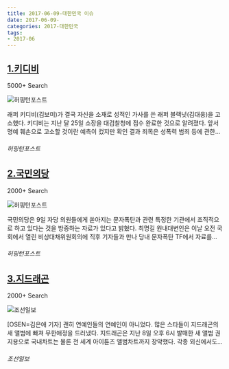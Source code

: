 ```yaml
---
title: 2017-06-09-대한민국 이슈
date: 2017-06-09-
categories: 2017-대한민국
tags: 
- 2017-06
---
```


[1.키디비](http://www.huffingtonpost.kr/2017/06/09/story_n_17010032.html)
--

5000+ Search

![허핑턴포스트](http://t1.gstatic.com/images?q=tbn:ANd9GcTcRZvMJu8dyLgIeW5mEr8l2JbuW7weJgKU84RZC23HA6LJHHRu1Q9AHnVbwpY6elfyq9wmCXsZ)

래퍼 키디비(김보미)가 결국 자신을 소재로 성적인 가사를 쓴 래퍼 블랙넛(김대웅)을 고소했다. 키디비는 지난 달 25일 소장을 대검찰청에 접수 완료한 것으로 알려졌다. 앞서 명예 훼손으로 고소할 것이란 예측이 컸지만 확인 결과 죄목은 성폭력 범죄 등에 관한...
###### 허핑턴포스트

[2.국민의당](http://www.huffingtonpost.kr/2017/06/09/story_n_17009222.html)
--

2000+ Search

![허핑턴포스트](http://t0.gstatic.com/images?q=tbn:ANd9GcSu_VmHwQu_JPnGYjyz0XBlDCrqybTFQ4OvBN9O0wOIcXZGN8pUG9sBJcWQdjLqQeL0csgDGUDr)

국민의당은 9일 자당 의원들에게 쏟아지는 문자폭탄과 관련 특정한 기관에서 조직적으로 하고 있다는 것을 방증하는 자료가 있다고 밝혔다. 최명길 원내대변인은 이날 오전 국회에서 열린 비상대채위원회의에 직후 기자들과 만나 당내 문자폭탄 TF에서 자료를...
###### 허핑턴포스트

[3.지드래곤](http://news.chosun.com/site/data/html_dir/2017/06/10/2017061000736.html)
--

2000+ Search

![조선일보](http://t0.gstatic.com/images?q=tbn:ANd9GcQX4ROiI52eFQu_yYY_GMDsQQqdk1FF2rJn9Ww6cMI-ZPwmLHhN3FA51rOoRqoJ3-WwqKGkDQ1S)

[OSEN=김은애 기자] 괜히 연예인들의 연예인이 아니었다. 많은 스타들이 지드래곤의 새 앨범에 빠져 무한애정을 드러냈다. 지드래곤은 지난 8일 오후 6시 발매한 새 앨범 권지용으로 국내차트는 물론 전 세계 아이튠즈 앨범차트까지 장악했다. 각종 외신에서도...
###### 조선일보

